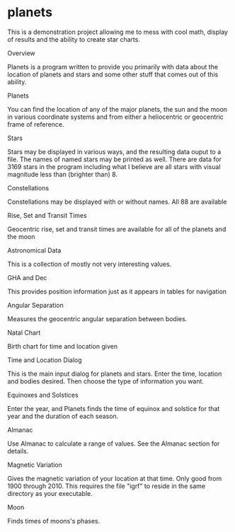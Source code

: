 # planets
This is a demonstration project allowing me to mess with cool math, display of results and the ability to create star charts.

Overview

  Planets is a program written to provide you primarily with data about the location of planets and stars and some other stuff  that comes out of this ability.

Planets

  You can find the location of any of the major planets, the sun and the moon in various coordinate systems and from either a
  heliocentric or geocentric frame of reference.

Stars

  Stars may be displayed in various ways, and the resulting data ouput to a file.  The names of named stars may be printed as
  well.  There are data for 3169 stars in the program including what I believe are all stars with visual magnitude less than
  (brighter than) 8.

Constellations

  Constellations may be displayed with or without names.  All 88 are available

Rise, Set and Transit Times

  Geocentric rise, set and transit times are available for all of the planets and the moon

Astronomical Data

  This is a collection of mostly not very interesting values.

GHA and Dec

  This provides position information just as it appears in tables for navigation

Angular Separation

  Measures the geocentric angular separation between bodies.

Natal Chart

  Birth chart for time and location given

Time and Location Dialog

  This is the main input dialog for planets and stars.  Enter the time, location and bodies desired.  Then choose the type of
  information you want.

Equinoxes and Solstices

  Enter the year, and Planets finds the time of equinox and solstice for that year and the duration of each season.

Almanac

  Use Almanac to calculate a range of values.  See the Almanac section for details.

Magnetic Variation

Gives the magnetic variation of your location at that time.  Only good from 1900 through 2010.  This requires the file "igrf"
to reside in the same directory as your executable.

Moon

Finds times of moons's phases.
